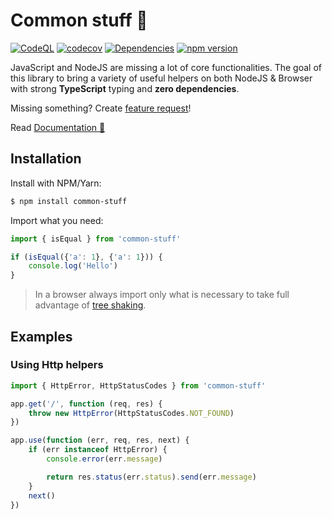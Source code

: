 # Common stuff 🔨

[![CodeQL](https://github.com/KiraLT/common-stuff/actions/workflows/codeql-analysis.yml/badge.svg)](https://github.com/KiraLT/common-stuff/actions/workflows/codeql-analysis.yml)
[![codecov](https://codecov.io/gh/KiraLT/common-stuff/branch/main/graph/badge.svg?token=E599EPAOPM)](https://codecov.io/gh/KiraLT/common-stuff)
[![Dependencies](https://david-dm.org/KiraLT/common-stuff.svg)](https://david-dm.org/KiraLT/common-stuff)
[![npm version](https://badge.fury.io/js/common-stuff.svg)](https://www.npmjs.com/package/common-stuff)

JavaScript and NodeJS are missing a lot of core functionalities. The goal of this library to bring a variety of useful helpers on both NodeJS & Browser with strong **TypeScript** typing and **zero dependencies**.

Missing something? Create [feature request](https://github.com/KiraLT/common-stuff/issues/new)!

Read [Documentation 📘](https://kiralt.github.io/common-stuff/)

## Installation

Install with NPM/Yarn:

```bash
$ npm install common-stuff
```

Import what you need:

```typescript
import { isEqual } from 'common-stuff'

if (isEqual({'a': 1}, {'a': 1})) {
    console.log('Hello')
}
```

> In a browser always import only what is necessary to take full advantage of [tree shaking](https://developers.google.com/web/fundamentals/performance/optimizing-javascript/tree-shaking).

## Examples

### Using Http helpers

```typescript
import { HttpError, HttpStatusCodes } from 'common-stuff'

app.get('/', function (req, res) {
    throw new HttpError(HttpStatusCodes.NOT_FOUND)
})

app.use(function (err, req, res, next) {
    if (err instanceof HttpError) {
        console.error(err.message)

        return res.status(err.status).send(err.message)
    }
    next()
})
```
